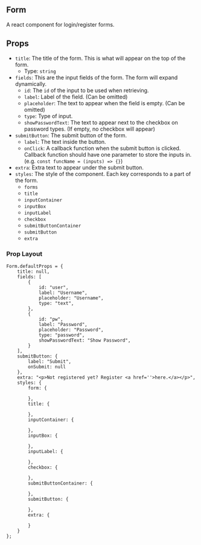 ## Form
A react component for login/register forms.

## Props
- `title`: The title of the form. This is what will appear on the top of the form.
  - Type: `string`
- `fields`: This are the input fields of the form. The form will expand dynamically.
  - `id`: The `id` of the input to be used when retrieving.
  - `label`: Label of the field. (Can be omitted)
  - `placeholder`: The text to appear when the field is empty. (Can be omitted)
  - `type`: Type of input.
  - `showPasswordText`: The text to appear next to the checkbox on password types. (If empty, no checkbox will appear)
- `submitButton`: The submit button of the form.
  - `label`: The text inside the button.
  - `onClick`: A callback function when the submit button is clicked. Callback function should have one parameter   to store the inputs in. (e.g. `const funcName = (inputs) => {}`)
- `extra`: Extra text to appear under the submit button.
- `styles`: The style of the component. Each key corresponds to a part of the form.
  - `forms`
  - `title`
  - `inputContainer`
  - `inputBox`
  - `inputLabel`
  - `checkbox`
  - `submitButtonContainer`
  - `submitButton`
  - `extra`

### Prop Layout
```
Form.defaultProps = {
    title: null,
    fields: [
        {
            id: "user",
            label: "Username",
            placeholder: "Username",
            type: "text",
        },
        {
            id: "pw",
            label: "Password",
            placeholder: "Password",
            type: "password",
            showPasswordText: "Show Password",
        }
    ],
    submitButton: {
        label: "Submit",
        onSubmit: null
    },
    extra: "<p>Not registered yet? Register <a href=''>here.</a></p>",
    styles: {
        form: {
            
        },
        title: {

        },
        inputContainer: {
            
        },
        inputBox: {
            
        },
        inputLabel: {
            
        },
        checkbox: {
            
        },
        submitButtonContainer: {
            
        },
        submitButton: {
            
        },
        extra: {
            
        }
    }
};
```
